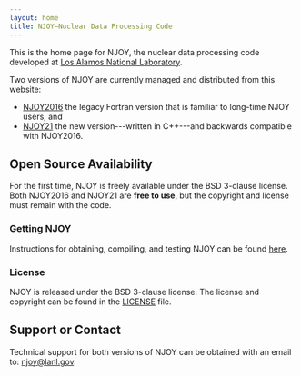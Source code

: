 ```yaml
---
layout: home
title: NJOY—Nuclear Data Processing Code
---
```


This is the home page for NJOY, the nuclear data processing code developed at [Los Alamos National Laboratory](http://www.lanl.gov).

Two versions of NJOY are currently managed and distributed from this website:

 - [NJOY2016](NJOY2016.html) the legacy Fortran version that is familiar to long-time NJOY users, and
 - [NJOY21](NJOY21.html) the new version---written in C++---and backwards compatible with NJOY2016.

## Open Source Availability
For the first time, NJOY is freely available under the BSD 3-clause license. Both NJOY2016 and NJOY21 are **free to use**, but the copyright and license must remain with the code.

### Getting NJOY
Instructions for obtaining, compiling, and testing NJOY can be found [here](Build/).

### License
NJOY is released under the BSD 3-clause license. The license and copyright can
be found in the [LICENSE](LICENSE.md) file.

## Support or Contact
Technical support for both versions of NJOY can be obtained with an email to: [njoy@lanl.gov](mailto:njoy@lanl.gov).

